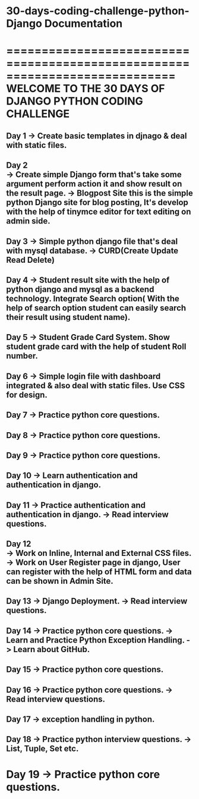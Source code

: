 # 30-days-coding-challenge-python-Django Documentation
============================================================================
      WELCOME TO THE 30 DAYS OF DJANGO PYTHON CODING CHALLENGE
============================================================================
Day 1
  -> Create basic templates in djnago & deal with static files.
----------------------------------------------------------------------------
Day 2   
  -> Create simple Django form that's take some argument perform action it
     and show result on the result page.
  -> Blogpost Site
     this is the simple python Django site for blog posting, It's develop
     with the help of tinymce editor for text editing on admin side.
----------------------------------------------------------------------------
Day 3
  -> Simple python django file that's deal with mysql database.
  -> CURD(Create Update Read Delete)
----------------------------------------------------------------------------
Day 4
   -> Student result site with the help of python django and mysql as a
      backend technology. Integrate Search option( With the help of search
      option student can easily search their result using student name).
----------------------------------------------------------------------------
Day 5
    -> Student Grade Card System. Show student grade card with the help of 
       student Roll number.
----------------------------------------------------------------------------
Day 6
    -> Simple login file with dashboard integrated & also deal with static
       files. Use CSS for design.
----------------------------------------------------------------------------
Day 7
    -> Practice python core questions.
----------------------------------------------------------------------------
Day 8
    -> Practice python core questions.
----------------------------------------------------------------------------
Day 9
    -> Practice python core questions.
----------------------------------------------------------------------------
Day 10
    -> Learn authentication and authentication in django.
----------------------------------------------------------------------------
Day 11
    -> Practice authentication and authentication in django.
    -> Read interview questions.
----------------------------------------------------------------------------
Day 12    
    -> Work on Inline, Internal and External CSS files.
    -> Work on User Register page in django, User can register with the help
       of HTML form and data can be shown in Admin Site.
----------------------------------------------------------------------------
Day 13
    -> Django Deployment.
    -> Read interview questions.
----------------------------------------------------------------------------
Day 14
    -> Practice python core questions.
    -> Learn and Practice Python Exception Handling.
    -> Learn about GitHub.
----------------------------------------------------------------------------
Day 15
    -> Practice python core questions.    
----------------------------------------------------------------------------
Day 16
    -> Practice python core questions.
    -> Read interview questions.    
----------------------------------------------------------------------------
Day 17
    -> exception handling in python. 
----------------------------------------------------------------------------
Day 18
    -> Practice python interview questions.
    -> List, Tuple, Set etc.
----------------------------------------------------------------------------
Day 19
    -> Practice python core questions.       
============================================================================
